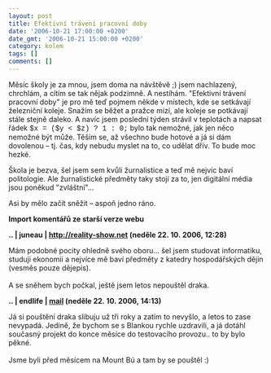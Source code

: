 ```yaml
---
layout: post
title: Efektivní trávení pracovní doby
date: '2006-10-21 17:00:00 +0200'
date_gmt: '2006-10-21 15:00:00 +0200'
category: kolem
tags: []
comments: []
---
```

<p>Měsíc školy je za mnou, jsem doma na návštěvě ;) jsem nachlazený, chrchlám, a cítím se tak nějak podzimně. A nestíhám. "Efektivní trávení pracovní doby" je pro mě teď pojmem někde v místech, kde se setkávají železniční koleje. Snažím se běžet a pražce mizí, ale koleje se potkávají stále stejně daleko. A navíc jsem poslední týden strávil v teplotách a napsat řádek <span style="font-family:courier, monotype;">$x&nbsp;=&nbsp;($y&nbsp;&lt;&nbsp;$z)&nbsp;?&nbsp;1&nbsp;:&nbsp;0;</span> bylo tak nemožné, jak jen něco nemožné být může. Těším se, až všechno bude hotové a já si dám dovolenou &ndash; tj. čas, kdy nebudu myslet na to, co udělat dřív. To bude moc hezké.</p>
<p>Škola je bezva, šel jsem sem kvůli žurnalistice a teď mě nejvíc baví politologie. Ale žurnalistické předměty taky stojí za to, jen digitální média jsou poněkud "zvláštní"...</p>
<p>Asi by mělo začít sněžit &ndash; aspoň jedno ráno.</p>
<div class="import-komentaru">
<p><strong>Import komentářů ze starší verze webu</strong></p>
<div class="comment">
<p style="font-weight:bold"><span class="compredmet">..</span> | <span class="comname">juneau</span> |  <a href="http://reality-show.net">http://reality-show.net</a> (neděle&nbsp;22.&nbsp;10.&nbsp;2006,&nbsp;12:28)</p>
<p>Mám podobné pocity ohledně svého oboru... šel jsem studovat informatiku, studuji ekonomii a nejvíce mě baví předměty z katedry hospodářských dějin (vesměs pouze dějepis). <br>  <br> A se sněhem bych počkal, ještě jsem letos nepouštěl draka. </p>
</div>
<div class="comment">
<p style="font-weight:bold"><span class="compredmet">..</span> | <span class="comname">endlife</span> |  <a href="mailto:jan.martinek@post.cz">mail</a> (neděle&nbsp;22.&nbsp;10.&nbsp;2006,&nbsp;14:13)</p>
<p>Já si pouštění draka slibuju už tři roky a zatím to nevyšlo, a letos to zase nevypadá. Jedině, že bychom se s Blankou rychle uzdravili, a já dotáhl současný projekt do konce měsíce do testovacího provozu.. to by bylo pěkné. <br>  <br> Jsme byli před měsícem na Mount Bú a tam by se pouštěl :) </p>
</div>
</div>
